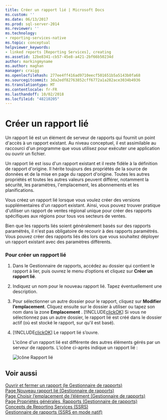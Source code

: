 ```yaml
---
title: Créer un rapport lié | Microsoft Docs
ms.custom: ''
ms.date: 06/13/2017
ms.prod: sql-server-2014
ms.reviewer: ''
ms.technology:
- reporting-services-native
ms.topic: conceptual
helpviewer_keywords:
- linked reports [Reporting Services], creating
ms.assetid: 12be8341-cb57-45e8-a421-2bf66b50234d
author: markingmyname
ms.author: maghan
manager: craigg
ms.openlocfilehash: 277ee4ff416ad9710eecf501651b5a5143b0fa68
ms.sourcegitcommit: 3da2edf82763852cff6772a1a282ace3034b4936
ms.translationtype: MT
ms.contentlocale: fr-FR
ms.lasthandoff: 10/02/2018
ms.locfileid: "48210205"
---
```

# <a name="create-a-linked-report"></a>Créer un rapport lié
  Un rapport lié est un élément de serveur de rapports qui fournit un point d'accès à un rapport existant. Au niveau conceptuel, il est assimilable au raccourci d'un programme que vous utilisez pour exécuter une application ou ouvrir un fichier.  
  
 Un rapport lié est issu d'un rapport existant et il reste fidèle à la définition de rapport d'origine. Il hérite toujours des propriétés de la source de données et de la mise en page du rapport d'origine. Toutes les autres propriétés et toutes les autres valeurs peuvent différer, notamment la sécurité, les paramètres, l'emplacement, les abonnements et les planifications.  
  
 Vous créez un rapport lié lorsque vous voulez créer des versions supplémentaires d'un rapport existant. Ainsi, vous pouvez trouver pratique d'utiliser un rapport de ventes régional unique pour créer des rapports spécifiques aux régions pour tous vos secteurs de ventes.  
  
 Bien que les rapports liés soient généralement basés sur des rapports paramétrés, il n'est pas obligatoire de recourir à des rapports paramétrés. Vous pouvez créer des rapports liés dès lors que vous souhaitez déployer un rapport existant avec des paramètres différents.  
  
### <a name="to-create-a-linked-report"></a>Pour créer un rapport lié  
  
1.  Dans le Gestionnaire de rapports, accédez au dossier qui contient le rapport à lier, puis ouvrez le menu d’options et cliquez sur **Créer un rapport lié**.  
  
2.  Indiquez un nom pour le nouveau rapport lié. Tapez éventuellement une description.  
  
3.  Pour sélectionner un autre dossier pour le rapport, cliquez sur **Modifier l’emplacement**. Cliquez ensuite sur le dossier à utiliser ou tapez son nom dans la zone **Emplacement** . [!INCLUDE[clickOK](../../../includes/clickok-md.md)] Si vous ne sélectionnez pas un autre dossier, le rapport lié est créé dans le dossier actif (où est stocké le rapport, sur qu'il est basé).  
  
4.  [!INCLUDE[clickOK](../../../includes/clickok-md.md)] Le rapport lié s’ouvre.  
  
     L'icône d'un rapport lié est différente des autres éléments gérés par un serveur de rapports. L'icône ci-après indique un rapport lié :  
  
     ![Icône Rapport lié](../media/hlp-16linked.gif "Icône Rapport lié")  
  
## <a name="see-also"></a>Voir aussi  
 [Ouvrir et fermer un rapport &#40;le Gestionnaire de rapports&#41;](../reports/open-and-close-a-report-report-manager.md)   
 [Page Nouveau rapport lié &#40;Gestionnaire de rapports&#41;](../new-linked-report-page-report-manager.md)   
 [Page Choisir l’emplacement de l’élément &#40;Gestionnaire de rapports&#41;](../choose-item-location-page-report-manager.md)   
 [Page Propriétés générales, Rapports &#40;Gestionnaire de rapports&#41;](../general-properties-page-reports-report-manager.md)   
 [Concepts de Reporting Services &#40;SSRS&#41;](../reporting-services-concepts-ssrs.md)   
 [Gestionnaire de rapports &#40;SSRS en mode natif&#41;](../report-manager-ssrs-native-mode.md)  
  
  
